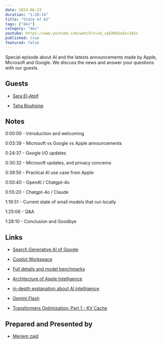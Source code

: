```yaml
---
date: 2024-06-23
duration: "1:28:14"
title: "State of AI"
tags: ["dev"]
category: "dev"
youtube: https://www.youtube.com/watch?v=3a_spEXK02o&t=162s
published: true
featured: false
---
```


Special episode about AI and the latests announcements made by Apple, Microsoft and Google. We discuss the news and answer your questions with our guests.

## Guests

- [Sara El-Ateif](https://www.linkedin.com/in/sara-el-ateif)

- [Taha Bouhsine](https://www.linkedin.com/in/tahabsn)

## Notes

0:00:00 - Introduction and welcoming

0:03:39 - Microsoft vs Google vs Apple announcements

0:24:37 - Google I/O updates

0:30:32 - Microsoft updates, and privacy concerns

0:39:50 - Practical AI use case from Apple

0:50:40 - OpenAI / Chatgpt-4o

0:55:20 - Chatgpt-4o / Claude

1:19:51 - Current state of small models that run locally

1:25:06 - Q&A

1:28:10 - Conclusion and Goodbye

## Links

- [Search Generative AI of Google](https://blog.google/products/search/generative-ai-search/)

- [Copilot Workspace](https://github.blog/2024-04-29-github-copilot-workspace/)

- [Full details and model benchmarks](https://machinelearning.apple.com/research/introducing-apple-foundation-models)

- [Architecture of Apple Intelligence](https://interconnected.org/more/2024/06/Apple-Intelligence-architecture.jpg)

- [in-depth explanation about AI intelligence](https://www.youtube.com/watch?v=cOyoy-pslqE)

- [Gemini Flash](https://deepmind.google/technologies/gemini/flash/)

- [Transformers Optimization: Part 1 - KV Cache](https://r4j4n.github.io/blogs/posts/kv/)

## Prepared and Presented by

- [Meriem zaid](https://twitter.com/_iMeriem)
